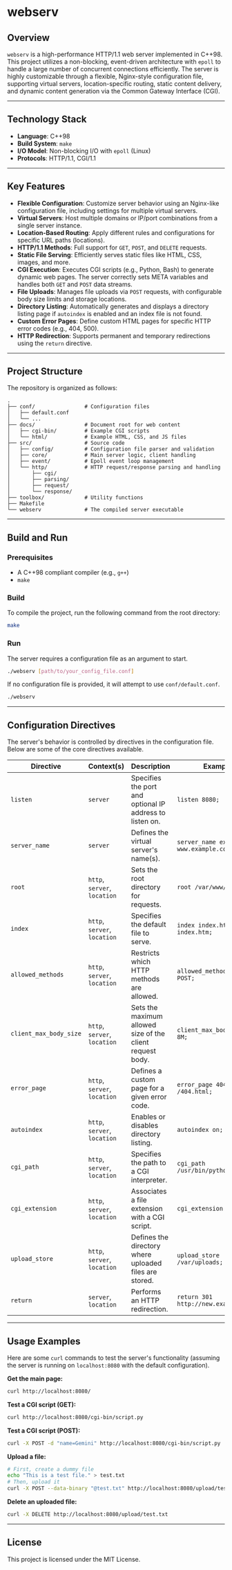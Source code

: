 # webserv

## Overview

`webserv` is a high-performance HTTP/1.1 web server implemented in C++98. This project utilizes a non-blocking, event-driven architecture with `epoll` to handle a large number of concurrent connections efficiently. The server is highly customizable through a flexible, Nginx-style configuration file, supporting virtual servers, location-specific routing, static content delivery, and dynamic content generation via the Common Gateway Interface (CGI).

---

## Technology Stack

* **Language**: C++98
* **Build System**: `make`
* **I/O Model**: Non-blocking I/O with `epoll` (Linux)
* **Protocols**: HTTP/1.1, CGI/1.1

---

## Key Features

* **Flexible Configuration**: Customize server behavior using an Nginx-like configuration file, including settings for multiple virtual servers.
* **Virtual Servers**: Host multiple domains or IP/port combinations from a single server instance.
* **Location-Based Routing**: Apply different rules and configurations for specific URL paths (locations).
* **HTTP/1.1 Methods**: Full support for `GET`, `POST`, and `DELETE` requests.
* **Static File Serving**: Efficiently serves static files like HTML, CSS, images, and more.
* **CGI Execution**: Executes CGI scripts (e.g., Python, Bash) to generate dynamic web pages. The server correctly sets META variables and handles both `GET` and `POST` data streams.
* **File Uploads**: Manages file uploads via `POST` requests, with configurable body size limits and storage locations.
* **Directory Listing**: Automatically generates and displays a directory listing page if `autoindex` is enabled and an index file is not found.
* **Custom Error Pages**: Define custom HTML pages for specific HTTP error codes (e.g., 404, 500).
* **HTTP Redirection**: Supports permanent and temporary redirections using the `return` directive.

---

## Project Structure

The repository is organized as follows:

```
.
├── conf/                # Configuration files
│   ├── default.conf
│   └── ...
├── docs/                # Document root for web content
│   ├── cgi-bin/         # Example CGI scripts
│   └── html/            # Example HTML, CSS, and JS files
├── src/                 # Source code
│   ├── config/          # Configuration file parser and validation
│   ├── core/            # Main server logic, client handling
│   ├── event/           # Epoll event loop management
│   └── http/            # HTTP request/response parsing and handling
│       ├── cgi/
│       ├── parsing/
│       ├── request/
│       └── response/
├── toolbox/             # Utility functions
├── Makefile
└── webserv              # The compiled server executable
```

---

## Build and Run

### Prerequisites

* A C++98 compliant compiler (e.g., `g++`)
* `make`

### Build

To compile the project, run the following command from the root directory:

```bash
make
```

### Run

The server requires a configuration file as an argument to start.

```bash
./webserv [path/to/your_config_file.conf]
```

If no configuration file is provided, it will attempt to use `conf/default.conf`.

```bash
./webserv
```

---

## Configuration Directives

The server's behavior is controlled by directives in the configuration file. Below are some of the core directives available.

| Directive              | Context(s)                  | Description                                            | Example                               |
| ---------------------- | --------------------------- | ------------------------------------------------------ | ------------------------------------- |
| `listen`               | `server`                    | Specifies the port and optional IP address to listen on. | `listen 8080;`                        |
| `server_name`          | `server`                    | Defines the virtual server's name(s).                  | `server_name example.com www.example.com;` |
| `root`                 | `http`, `server`, `location`| Sets the root directory for requests.                  | `root /var/www/html;`                 |
| `index`                | `http`, `server`, `location`| Specifies the default file to serve.                   | `index index.html index.htm;`         |
| `allowed_methods`      | `http`, `server`, `location`| Restricts which HTTP methods are allowed.              | `allowed_methods GET POST;`           |
| `client_max_body_size` | `http`, `server`, `location`| Sets the maximum allowed size of the client request body.| `client_max_body_size 8M;`            |
| `error_page`           | `http`, `server`, `location`| Defines a custom page for a given error code.          | `error_page 404 /404.html;`           |
| `autoindex`            | `http`, `server`, `location`| Enables or disables directory listing.                 | `autoindex on;`                       |
| `cgi_path`             | `http`, `server`, `location`| Specifies the path to a CGI interpreter.               | `cgi_path /usr/bin/python3;`          |
| `cgi_extension`        | `http`, `server`, `location`| Associates a file extension with a CGI script.         | `cgi_extension .py;`                  |
| `upload_store`         | `http`, `server`, `location`| Defines the directory where uploaded files are stored.  | `upload_store /var/uploads;`          |
| `return`               | `server`, `location`        | Performs an HTTP redirection.                          | `return 301 http://new.example.com;`  |

---

## Usage Examples

Here are some `curl` commands to test the server's functionality (assuming the server is running on `localhost:8080` with the default configuration).

**Get the main page:**
```bash
curl http://localhost:8080/
```

**Test a CGI script (GET):**
```bash
curl http://localhost:8080/cgi-bin/script.py
```

**Test a CGI script (POST):**
```bash
curl -X POST -d "name=Gemini" http://localhost:8080/cgi-bin/script.py
```

**Upload a file:**
```bash
# First, create a dummy file
echo "This is a test file." > test.txt
# Then, upload it
curl -X POST --data-binary "@test.txt" http://localhost:8080/upload/test.txt
```

**Delete an uploaded file:**
```bash
curl -X DELETE http://localhost:8080/upload/test.txt
```

---

## License

This project is licensed under the MIT License.
